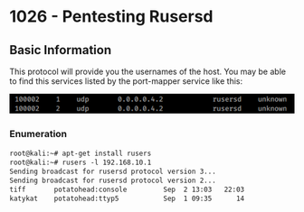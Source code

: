 # 1026 - Pentesting Rusersd

## Basic Information

This protocol will provide you the usernames of the host. You may be able to find this services listed by the port-mapper service like this:

![](../.gitbook/assets/image%20%2814%29.png)

### Enumeration

```text
root@kali:~# apt-get install rusers
root@kali:~# rusers -l 192.168.10.1
Sending broadcast for rusersd protocol version 3...
Sending broadcast for rusersd protocol version 2...
tiff       potatohead:console         Sep  2 13:03   22:03
katykat    potatohead:ttyp5           Sep  1 09:35      14
```


